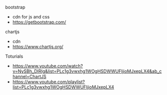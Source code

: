 bootstrap
- cdn for js and css
- https://getbootstrap.com/  

chartjs
- cdn
- https://www.chartjs.org/

Toturials
- https://www.youtube.com/watch?v=NySBh_DIRlg&list=PLc1g3vwxhg1WOgHSDWWUFljioMJxepLX4&ab_channel=ChartJS
- https://www.youtube.com/playlist?list=PLc1g3vwxhg1WOgHSDWWUFljioMJxepLX4

